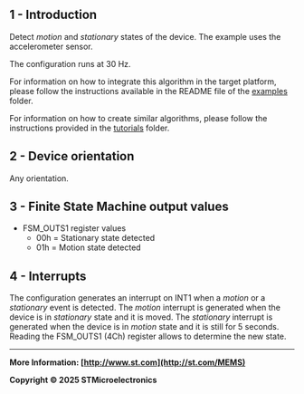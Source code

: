 ## 1 - Introduction

Detect *motion* and *stationary* states of the device. The example uses the accelerometer sensor.

The configuration runs at 30 Hz.

For information on how to integrate this algorithm in the target platform, please follow the instructions available in the README file of the [examples](../../../examples) folder.

For information on how to create similar algorithms, please follow the instructions provided in the [tutorials](../../../tutorials) folder.

## 2 - Device orientation

Any orientation.

## 3 - Finite State Machine output values

- FSM_OUTS1 register values
  - 00h = Stationary state detected
  - 01h = Motion state detected

## 4 - Interrupts

The configuration generates an interrupt on INT1 when a *motion* or a *stationary* event is detected. The *motion* interrupt is generated when the device is in *stationary* state and it is moved. The *stationary* interrupt is generated when the device is in *motion* state and it is still for 5 seconds. Reading the FSM_OUTS1 (4Ch) register allows to determine the new state.

------

**More Information: [http://www.st.com](http://st.com/MEMS)**

**Copyright © 2025 STMicroelectronics**